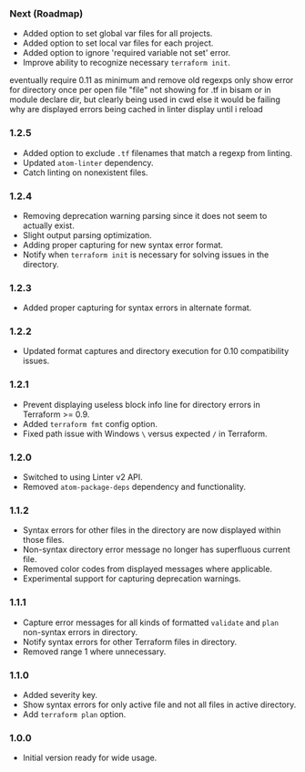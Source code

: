 ### Next (Roadmap)
- Added option to set global var files for all projects.
- Added option to set local var files for each project.
- Added option to ignore 'required variable not set' error.
- Improve ability to recognize necessary `terraform init`.

eventually require 0.11 as minimum and remove old regexps
only show error for directory once per open file
"file" not showing for .tf in bisam or in module declare dir, but clearly being used in cwd else it would be failing
why are displayed errors being cached in linter display until i reload

### 1.2.5
- Added option to exclude `.tf` filenames that match a regexp from linting.
- Updated `atom-linter` dependency.
- Catch linting on nonexistent files.

### 1.2.4
- Removing deprecation warning parsing since it does not seem to actually exist.
- Slight output parsing optimization.
- Adding proper capturing for new syntax error format.
- Notify when `terraform init` is necessary for solving issues in the directory.

### 1.2.3
- Added proper capturing for syntax errors in alternate format.

### 1.2.2
- Updated format captures and directory execution for 0.10 compatibility issues.

### 1.2.1
- Prevent displaying useless block info line for directory errors in Terraform >= 0.9.
- Added `terraform fmt` config option.
- Fixed path issue with Windows `\` versus expected `/` in Terraform.

### 1.2.0
- Switched to using Linter v2 API.
- Removed `atom-package-deps` dependency and functionality.

### 1.1.2
- Syntax errors for other files in the directory are now displayed within those files.
- Non-syntax directory error message no longer has superfluous current file.
- Removed color codes from displayed messages where applicable.
- Experimental support for capturing deprecation warnings.

### 1.1.1
- Capture error messages for all kinds of formatted `validate` and `plan` non-syntax errors in directory.
- Notify syntax errors for other Terraform files in directory.
- Removed range 1 where unnecessary.

### 1.1.0
- Added severity key.
- Show syntax errors for only active file and not all files in active directory.
- Add `terraform plan` option.

### 1.0.0
- Initial version ready for wide usage.
